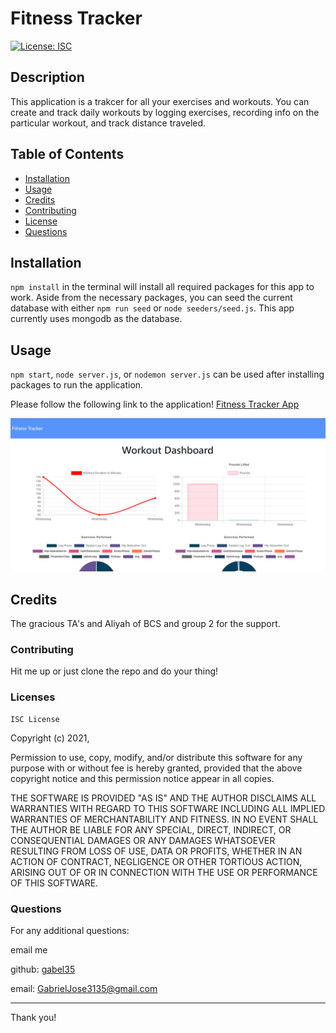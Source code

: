 
# Fitness Tracker

[![License: ISC](https://img.shields.io/badge/License-ISC-blue.svg)](https://opensource.org/licenses/ISC)

## Description
This application is a trakcer for all your exercises and workouts. You can create and track daily workouts by logging exercises, recording info on the particular workout, and track distance traveled.


## Table of Contents

* [Installation](#installation)
* [Usage](#usage)
* [Credits](#credits)
* [Contributing](#contributing)
* [License](#license)
* [Questions](#questions)


## Installation
`npm install` in the terminal will install all required packages for this app to work. Aside from the necessary packages, you can seed the current database with either `npm run seed` or `node seeders/seed.js`. This app currently uses mongodb as the database.



## Usage
`npm start`, `node server.js`, or `nodemon server.js` can be used after installing packages to run the application.

Please follow the following link to the application!
[Fitness Tracker App](https://protected-earth-20674.herokuapp.com/)

![Fitness Tracker Screenshot](./public/assets/fitness_tracker.PNG)


## Credits

The gracious TA's and Aliyah of BCS and group 2 for the support.

### Contributing

Hit me up or just clone the repo and do your thing!
        
        
### Licenses

    ISC License

Copyright (c) 2021, 

Permission to use, copy, modify, and/or distribute this software for any
purpose with or without fee is hereby granted, provided that the above
copyright notice and this permission notice appear in all copies.

THE SOFTWARE IS PROVIDED "AS IS" AND THE AUTHOR DISCLAIMS ALL WARRANTIES
WITH REGARD TO THIS SOFTWARE INCLUDING ALL IMPLIED WARRANTIES OF
MERCHANTABILITY AND FITNESS. IN NO EVENT SHALL THE AUTHOR BE LIABLE FOR
ANY SPECIAL, DIRECT, INDIRECT, OR CONSEQUENTIAL DAMAGES OR ANY DAMAGES
WHATSOEVER RESULTING FROM LOSS OF USE, DATA OR PROFITS, WHETHER IN AN
ACTION OF CONTRACT, NEGLIGENCE OR OTHER TORTIOUS ACTION, ARISING OUT OF
OR IN CONNECTION WITH THE USE OR PERFORMANCE OF THIS SOFTWARE.
   

### Questions

For any additional questions:

email me

github: [gabel35](https://github.com/gabel35)

email: GabrielJose3135@gmail.com
        

-------------

Thank you!

        